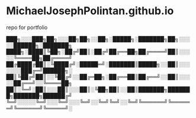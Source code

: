 # MichaelJosephPolintan.github.io
repo for portfolio


███╗░░░███╗██╗░░░██╗██╗░░██╗░█████╗░███████╗██╗░░░░░██████╗░███████╗
████╗░████║╚██╗░██╔╝██║░██╔╝██╔══██╗██╔════╝██║░░░░░╚════██╗██╔════╝
██╔████╔██║░╚████╔╝░█████═╝░███████║█████╗░░██║░░░░░░░███╔═╝██████╗░
██║╚██╔╝██║░░╚██╔╝░░██╔═██╗░██╔══██║██╔══╝░░██║░░░░░██╔══╝░░╚════██╗
██║░╚═╝░██║░░░██║░░░██║░╚██╗██║░░██║███████╗███████╗███████╗██████╔╝
╚═╝░░░░░╚═╝░░░╚═╝░░░╚═╝░░╚═╝╚═╝░░╚═╝╚══════╝╚══════╝╚══════╝╚═════╝░
